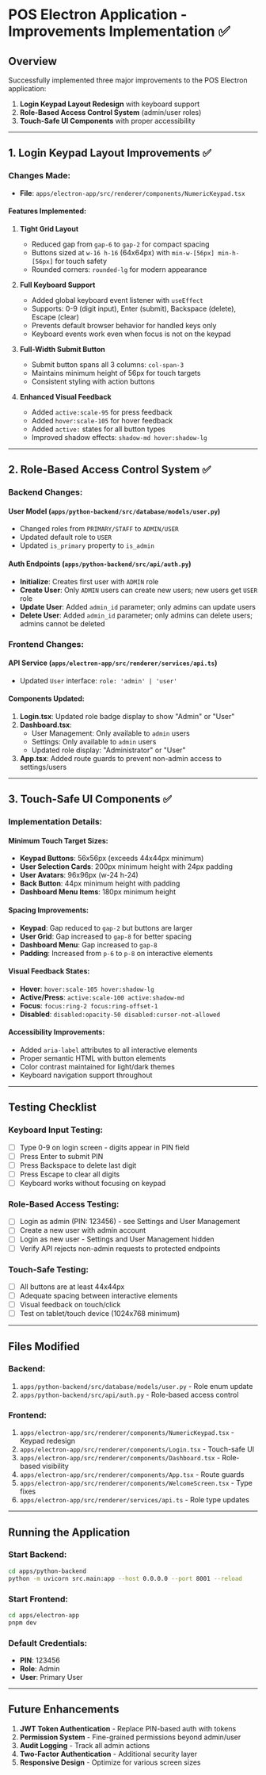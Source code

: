 # POS Electron Application - Improvements Implementation ✅

## Overview
Successfully implemented three major improvements to the POS Electron application:
1. **Login Keypad Layout Redesign** with keyboard support
2. **Role-Based Access Control System** (admin/user roles)
3. **Touch-Safe UI Components** with proper accessibility

---

## 1. Login Keypad Layout Improvements ✅

### Changes Made:
- **File**: `apps/electron-app/src/renderer/components/NumericKeypad.tsx`

#### Features Implemented:
1. **Tight Grid Layout**
   - Reduced gap from `gap-6` to `gap-2` for compact spacing
   - Buttons sized at `w-16 h-16` (64x64px) with `min-w-[56px] min-h-[56px]` for touch safety
   - Rounded corners: `rounded-lg` for modern appearance

2. **Full Keyboard Support**
   - Added global keyboard event listener with `useEffect`
   - Supports: 0-9 (digit input), Enter (submit), Backspace (delete), Escape (clear)
   - Prevents default browser behavior for handled keys only
   - Keyboard events work even when focus is not on the keypad

3. **Full-Width Submit Button**
   - Submit button spans all 3 columns: `col-span-3`
   - Maintains minimum height of 56px for touch targets
   - Consistent styling with action buttons

4. **Enhanced Visual Feedback**
   - Added `active:scale-95` for press feedback
   - Added `hover:scale-105` for hover feedback
   - Added `active:` states for all button types
   - Improved shadow effects: `shadow-md hover:shadow-lg`

---

## 2. Role-Based Access Control System ✅

### Backend Changes:

#### User Model (`apps/python-backend/src/database/models/user.py`)
- Changed roles from `PRIMARY/STAFF` to `ADMIN/USER`
- Updated default role to `USER`
- Updated `is_primary` property to `is_admin`

#### Auth Endpoints (`apps/python-backend/src/api/auth.py`)
- **Initialize**: Creates first user with `ADMIN` role
- **Create User**: Only `ADMIN` users can create new users; new users get `USER` role
- **Update User**: Added `admin_id` parameter; only admins can update users
- **Delete User**: Added `admin_id` parameter; only admins can delete users; admins cannot be deleted

### Frontend Changes:

#### API Service (`apps/electron-app/src/renderer/services/api.ts`)
- Updated `User` interface: `role: 'admin' | 'user'`

#### Components Updated:
1. **Login.tsx**: Updated role badge display to show "Admin" or "User"
2. **Dashboard.tsx**: 
   - User Management: Only available to `admin` users
   - Settings: Only available to `admin` users
   - Updated role display: "Administrator" or "User"
3. **App.tsx**: Added route guards to prevent non-admin access to settings/users

---

## 3. Touch-Safe UI Components ✅

### Implementation Details:

#### Minimum Touch Target Sizes:
- **Keypad Buttons**: 56x56px (exceeds 44x44px minimum)
- **User Selection Cards**: 200px minimum height with 24px padding
- **User Avatars**: 96x96px (w-24 h-24)
- **Back Button**: 44px minimum height with padding
- **Dashboard Menu Items**: 180px minimum height

#### Spacing Improvements:
- **Keypad**: Gap reduced to `gap-2` but buttons are larger
- **User Grid**: Gap increased to `gap-8` for better spacing
- **Dashboard Menu**: Gap increased to `gap-8`
- **Padding**: Increased from `p-6` to `p-8` on interactive elements

#### Visual Feedback States:
- **Hover**: `hover:scale-105 hover:shadow-lg`
- **Active/Press**: `active:scale-100 active:shadow-md`
- **Focus**: `focus:ring-2 focus:ring-offset-1`
- **Disabled**: `disabled:opacity-50 disabled:cursor-not-allowed`

#### Accessibility Improvements:
- Added `aria-label` attributes to all interactive elements
- Proper semantic HTML with button elements
- Color contrast maintained for light/dark themes
- Keyboard navigation support throughout

---

## Testing Checklist

### Keyboard Input Testing:
- [ ] Type 0-9 on login screen - digits appear in PIN field
- [ ] Press Enter to submit PIN
- [ ] Press Backspace to delete last digit
- [ ] Press Escape to clear all digits
- [ ] Keyboard works without focusing on keypad

### Role-Based Access Testing:
- [ ] Login as admin (PIN: 123456) - see Settings and User Management
- [ ] Create a new user with admin account
- [ ] Login as new user - Settings and User Management hidden
- [ ] Verify API rejects non-admin requests to protected endpoints

### Touch-Safe Testing:
- [ ] All buttons are at least 44x44px
- [ ] Adequate spacing between interactive elements
- [ ] Visual feedback on touch/click
- [ ] Test on tablet/touch device (1024x768 minimum)

---

## Files Modified

### Backend:
1. `apps/python-backend/src/database/models/user.py` - Role enum update
2. `apps/python-backend/src/api/auth.py` - Role-based access control

### Frontend:
1. `apps/electron-app/src/renderer/components/NumericKeypad.tsx` - Keypad redesign
2. `apps/electron-app/src/renderer/components/Login.tsx` - Touch-safe UI
3. `apps/electron-app/src/renderer/components/Dashboard.tsx` - Role-based visibility
4. `apps/electron-app/src/renderer/components/App.tsx` - Route guards
5. `apps/electron-app/src/renderer/components/WelcomeScreen.tsx` - Type fixes
6. `apps/electron-app/src/renderer/services/api.ts` - Role type updates

---

## Running the Application

### Start Backend:
```bash
cd apps/python-backend
python -m uvicorn src.main:app --host 0.0.0.0 --port 8001 --reload
```

### Start Frontend:
```bash
cd apps/electron-app
pnpm dev
```

### Default Credentials:
- **PIN**: 123456
- **Role**: Admin
- **User**: Primary User

---

## Future Enhancements

1. **JWT Token Authentication** - Replace PIN-based auth with tokens
2. **Permission System** - Fine-grained permissions beyond admin/user
3. **Audit Logging** - Track all admin actions
4. **Two-Factor Authentication** - Additional security layer
5. **Responsive Design** - Optimize for various screen sizes

